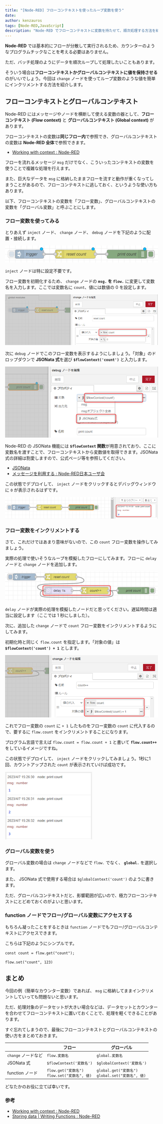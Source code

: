 ```yaml
---
title: "[Node-RED] フローコンテキストを使ったループ変数を使う"
date: 
author: kenzauros
tags: [Node-RED,JavaScript]
description: "Node-RED でフローコンテキストに変数を持たせて、順次処理する方法を紹介します"
---
```


**Node-RED** では基本的にフローが分散して実行されるため、カウンターのようなプログラムチックなことを考える必要はありません。

ただ、バッチ処理のようにデータを順次ループして処理したいこともあります。

そういう場合は**フローコンテキストかグローバルコンテキストに値を保持させる**のがいいでしょう。今回は `change` ノードを使ってループ変数のような値を簡単にインクリメントする方法を紹介します。


## フローコンテキストとグローバルコンテキスト

Node-RED にはメッセージやノードを横断して使える変数の器として、**フローコンテキスト (Flow context)** と **グローバルコンテキスト (Global context)** があります。

フローコンテキストの変数は**同じフロー内**で参照でき、グローバルコンテキストの変数は **Node-RED 全体**で参照できます。

- [Working with context : Node-RED](https://nodered.org/docs/user-guide/context)

フローを流れるメッセージ `msg` だけでなく、こういったコンテキストの変数を使うことで複雑な処理を行えます。

また、巨大なデータを `msg` に格納したままフローを流すと動作が重くなってしまうことがあるので、フローコンテキストに逃しておく、というような使い方もあります。

以下、フローコンテキストの変数を「フロー変数」、グローバルコンテキストの変数を「グローバル変数」と呼ぶことにします。


### フロー変数を使ってみる

とりあえず `inject` ノード、 `change` ノード、 `debug` ノードを下記のように配置・接続します。

![フロー変数を使ってみるフロー](images/sample_flow.png "フロー変数を使ってみるフロー")

`inject` ノードは特に設定不要です。

フロー変数を初期化するため、 `change` ノードの **`msg.` を `flow.`** に変更して変数名を入力します。ここでは変数名に `count`、値には数値の 0 を設定します。

![フロー変数の初期化](images/flow_var_init.png "Node-RED フロー変数の初期化")

次に `debug` ノードでこのフロー変数を表示するようにしましょう。「対象」のドロップダウンで **JSONata 式**を選び **`$flowContext('count')`** と入力します。

![debug ノードで JSONata 式を指定してフロー変数を表示](images/flow_var_debug.png "debug ノードで JSONata 式を指定してフロー変数を表示")

Node-RED の JSONata 機能には **`$flowContext` 関数**が用意されており、ここに変数名を渡すことで、フローコンテキストから変数値を取得できます。JSONata 式の詳細は割愛しますので、公式ページ等を参照してください。

- [JSONata](https://jsonata.org/)
- [メッセージを利用する : Node-RED日本ユーザ会](https://nodered.jp/docs/user-guide/messages#%E3%83%A1%E3%83%83%E3%82%BB%E3%83%BC%E3%82%B8%E3%83%97%E3%83%AD%E3%83%91%E3%83%86%E3%82%A3%E3%82%92%E5%A4%89%E6%9B%B4%E3%81%99%E3%82%8B)

この状態でデプロイして、 `inject` ノードをクリックするとデバッグウィンドウに `0` が表示されるはずです。

![フロー変数の内容が表示された](images/flow_var_show_0.png "フロー変数の内容が表示された")


### フロー変数をインクリメントする

さて、これだけではあまり意味がないので、この `count` フロー変数を操作してみましょう。

実際の処理で使いそうなループを模擬したフローにしてみます。フローに `delay` ノードと `change` ノードを追加します。

![フローにノードを追加](images/sample_flow2.png "フローにノードを追加")

`delay` ノードが実際の処理を模擬したノードだと思ってください。遅延時間は適当に設定します（ここでは 1 秒にしました）。

次に、追加した `change` ノードで `count` フロー変数をインクリメントするようにしてみます。

初期化時と同じく `flow.count` を指定します。「対象の値」は **`$flowContext('count') + 1`** とします。

![フロー変数のインクリメント](images/flow_var_increment.png "フロー変数のインクリメント")

これでフロー変数の `count` に `+ 1` したものをフロー変数の `count` に代入するので、要するに `flow.count` をインクリメントすることになります。

プログラム言語で言えば `flow.count = flow.count + 1` と書いて **`flow.count++`** をしているイメージですね。

この状態でデプロイして、 `inject` ノードをクリックしてみましょう。1秒に1回、カウントアップされた `count` が表示されていけば成功です。

![フロー変数がインクリメントされている](images/flow_var_increment_result.png "フロー変数がインクリメントされている")


### グローバル変数を使う

グローバル変数の場合は `change` ノードなどで `flow.` でなく、 **`global.`** を選択します。

また、 JSONata 式で使用する場合は `$globalContext('count')` のように書きます。

ただ、グローバルコンテキストだと、影響範囲が広いので、極力フローコンテキストにとどめておくのがよいと思います。


### function ノードでフロー/グローバル変数にアクセスする

もちろん凝ったことをするときは `function` ノードでもフロー/グローバルコンテキストにアクセスできます。

こちらは下記のようにシンプルです。

```js:title=フロー変数を取得
const count = flow.get("count");
```

```js:title=フロー変数を設定
flow.set("count", 123)
```

## まとめ

今回の例（簡単なカウンター変数）であれば、 `msg` に格納してままインクリメントしていっても問題ないと思います。

ただ、処理対象のデータセットが大きい場合などは、データセットとカウンターを合わせてフローコンテキストに置いておくことで、処理を軽くできることがあります。

すぐ忘れてしまうので、最後にフローコンテキストとグローバルコンテキストの使い方をまとめておきます。

　 | フロー | グローバル
-- | -- | --
`change` ノードなど | `flow.変数名` | `global.変数名`
JSONata 式 | `$flowContext('変数名')` | `$globalContext('変数名')`
function ノード | `flow.get("変数名")`<br>`flow.set("変数名", 値)` | `global.get("変数名")`<br>`global.set("変数名", 値)`


どなたかのお役に立てば幸いです。

### 参考

- [Working with context : Node-RED](https://nodered.org/docs/user-guide/context)
- [Storing data | Writing Functions : Node-RED](https://nodered.org/docs/user-guide/writing-functions#storing-data)
